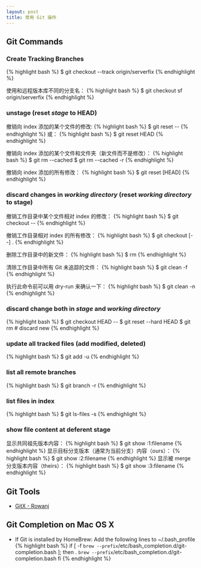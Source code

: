 ```yaml
---
layout: post
title: 常用 Git 操作
---
```


## Git Commands

### Create Tracking Branches
{% highlight bash %}
$ git checkout --track origin/serverfix
{% endhighlight %}

使用和远程版本库不同的分支名：
{% highlight bash %}
$ git checkout sf origin/serverfix
{% endhighlight %}

### unstage (reset *stage* to HEAD)

撤销向 index 添加的某个文件的修改:
{% highlight bash %}
$ git reset -- <filename>
{% endhighlight %}
或：
{% highlight bash %}
$ git reset HEAD <filename>
{% endhighlight %}

撤销向 index 添加的某个文件和文件夹（新文件而不是修改）：
{% highlight bash %}
$ git rm --cached <filename>
$ git rm --cached -r <dirname>
{% endhighlight %}

撤销向 index 添加的所有修改：
{% highlight bash %}
$ git reset [HEAD]
{% endhighlight %}

### discard changes in *working directory* (reset *working directory* to stage)

撤销工作目录中某个文件相对 index 的修改：
{% highlight bash %}
$ git checkout -- <filename>
{% endhighlight %}

撤销工作目录相对 index 的所有修改：
{% highlight bash %}
$ git checkout [--] .
{% endhighlight %}

删除工作目录中的新文件：
{% highlight bash %}
$ rm <filename>
{% endhighlight %}

清除工作目录中所有 Git 未追踪的文件：
{% highlight bash %}
$ git clean -f
{% endhighlight %}

执行此命令前可以用 dry-run 来确认一下：
{% highlight bash %}
$ git clean -n
{% endhighlight %}

### discard change both in *stage* and *working directory*
{% highlight bash %}
$ git checkout HEAD -- <filename>
$ git reset --hard HEAD
$ git rm <filename> # discard new <filename>
{% endhighlight %}

### update all tracked files (add modified, deleted)
{% highlight bash %}
$ git add -u
{% endhighlight %}

### list all remote branches
{% highlight bash %}
$ git branch -r
{% endhighlight %}

### list files in index
{% highlight bash %}
$ git ls-files -s
{% endhighlight %}

### show file content at deferent stage

显示共同祖先版本内容：
{% highlight bash %}
$ git show :1:filename
{% endhighlight %}
显示目标分支版本（通常为当前分支）内容（ours）：
{% highlight bash %}
$ git show :2:filename
{% endhighlight %}
显示被 merge 分支版本内容（theirs）：
{% highlight bash %}
$ git show :3:filename
{% endhighlight %}


Git Tools
---------
+ [GitX - Rowanj](https://github.com/rowanj/gitx)


Git Completion on Mac OS X
--------------------------
+ If Git is installed by HomeBrew:
Add the following lines to ~/.bash_profile
{% highlight bash %}
if [ -f `brew --prefix`/etc/bash_completion.d/git-completion.bash ]; then
    . `brew --prefix`/etc/bash_completion.d/git-completion.bash
fi
{% endhighlight %}
